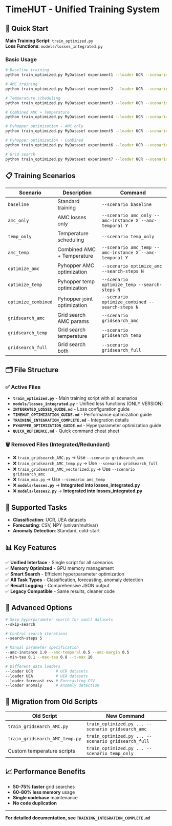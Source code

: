 # TimeHUT - Unified Training System

## 🚀 Quick Start

**Main Training Script**: `train_optimized.py`  
**Loss Functions**: `models/losses_integrated.py`

### Basic Usage
```bash
# Baseline training
python train_optimized.py MyDataset experiment1 --loader UCR --scenario baseline --epochs 100

# AMC training  
python train_optimized.py MyDataset experiment2 --loader UCR --scenario amc_only --epochs 100 --amc-instance 1.0

# Temperature scheduling
python train_optimized.py MyDataset experiment3 --loader UCR --scenario temp_only --epochs 100

# Combined AMC + Temperature
python train_optimized.py MyDataset experiment4 --loader UCR --scenario amc_temp --epochs 100 --amc-instance 1.0

# Pyhopper optimization - AMC only
python train_optimized.py MyDataset experiment5 --loader UCR --scenario optimize_amc --epochs 100 --search-steps 20

# Pyhopper optimization - Combined 
python train_optimized.py MyDataset experiment6 --loader UCR --scenario optimize_combined --epochs 100 --search-steps 30

# Grid search
python train_optimized.py MyDataset experiment7 --loader UCR --scenario gridsearch_amc --epochs 100
```

## 📋 Training Scenarios

| Scenario | Description | Command |
|----------|-------------|---------|
| `baseline` | Standard training | `--scenario baseline` |
| `amc_only` | AMC losses only | `--scenario amc_only --amc-instance X --amc-temporal Y` |
| `temp_only` | Temperature scheduling | `--scenario temp_only` |
| `amc_temp` | Combined AMC + Temperature | `--scenario amc_temp --amc-instance X --amc-temporal Y` |
| `optimize_amc` | Pyhopper AMC optimization | `--scenario optimize_amc --search-steps N` |
| `optimize_temp` | Pyhopper temp optimization | `--scenario optimize_temp --search-steps N` |
| `optimize_combined` | Pyhopper joint optimization | `--scenario optimize_combined --search-steps N` |
| `gridsearch_amc` | Grid search AMC params | `--scenario gridsearch_amc` |
| `gridsearch_temp` | Grid search temperature | `--scenario gridsearch_temp` |
| `gridsearch_full` | Grid search both | `--scenario gridsearch_full` |

## 🗂️ File Structure

### ✅ Active Files
- **`train_optimized.py`** - Main training script with all scenarios
- **`models/losses_integrated.py`** - Unified loss functions (ONLY VERSION)
- **`INTEGRATED_LOSSES_GUIDE.md`** - Loss configuration guide
- **`TIMEHUT_OPTIMIZATION_GUIDE.md`** - Performance optimization guide
- **`TRAINING_INTEGRATION_COMPLETE.md`** - Integration details
- **`PYHOPPER_OPTIMIZATION_GUIDE.md`** - Hyperparameter optimization guide
- **`QUICK_REFERENCE.md`** - Quick command cheat sheet

### 🗑️ Removed Files (Integrated/Redundant)
- ❌ `train_gridsearch_AMC.py` → Use `--scenario gridsearch_amc`
- ❌ `train_gridsearch_AMC_temp.py` → Use `--scenario gridsearch_full`
- ❌ `train_gridsearch_AMC_vectorized.py` → Use `--scenario gridsearch_amc`
- ❌ `train_mix.py` → Use `--scenario amc_temp`
- ❌ **`models/losses.py`** → **Integrated into losses_integrated.py**
- ❌ **`models/losses2.py`** → **Integrated into losses_integrated.py**

## 🎯 Supported Tasks

- **Classification**: UCR, UEA datasets
- **Forecasting**: CSV, NPY (univar/multivar)
- **Anomaly Detection**: Standard, cold-start

## 📊 Key Features

✅ **Unified Interface** - Single script for all scenarios  
✅ **Memory Optimized** - GPU memory management  
✅ **Smart Search** - Efficient hyperparameter optimization  
✅ **All Task Types** - Classification, forecasting, anomaly detection  
✅ **Result Logging** - Comprehensive JSON output  
✅ **Legacy Compatible** - Same results, cleaner code  

## 🔧 Advanced Options

```bash
# Skip hyperparameter search for small datasets
--skip-search

# Control search iterations  
--search-steps 5

# Manual parameter specification
--amc-instance 1.0 --amc-temporal 0.5 --amc-margin 0.5
--min-tau 0.1 --max-tau 0.8 --t-max 10

# Different data loaders
--loader UCR          # UCR datasets
--loader UEA          # UEA datasets  
--loader forecast_csv # Forecasting CSV
--loader anomaly      # Anomaly detection
```

## 🚀 Migration from Old Scripts

| Old Script | New Command |
|------------|-------------|
| `train_gridsearch_AMC.py` | `train_optimized.py ... --scenario gridsearch_amc` |
| `train_gridsearch_AMC_temp.py` | `train_optimized.py ... --scenario gridsearch_full` |
| Custom temperature scripts | `train_optimized.py ... --scenario temp_only` |

## 📈 Performance Benefits

- **50-75% faster** grid searches
- **60-80% less memory** usage  
- **Single codebase** maintenance
- **No code duplication**

---

**For detailed documentation, see `TRAINING_INTEGRATION_COMPLETE.md`**
